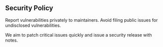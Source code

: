 ## Security Policy

Report vulnerabilities privately to maintainers. Avoid filing public issues for undisclosed vulnerabilities.

We aim to patch critical issues quickly and issue a security release with notes.


